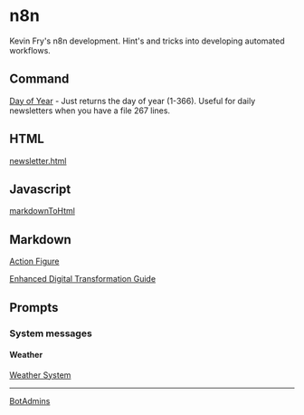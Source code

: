 # n8n

Kevin Fry's n8n development. Hint's and tricks into developing automated workflows.



## Command

[Day of Year](cmd/dates.sh) - Just returns the day of year (1-366). Useful for daily newsletters when you have a file 267 lines.

## HTML

[newsletter.html](html/newsletter.html)

## Javascript

[markdownToHtml](js/markdownToHtml.js)

## Markdown

[Action Figure](md/action-figure.md)

[Enhanced Digital Transformation Guide](md/enhanced_digital_transformation_guide.md)


## Prompts

### System messages

#### Weather

[Weather System](prompts/weather-system.md)

---

[BotAdmins](https://botadmins.com/?ref=github)
